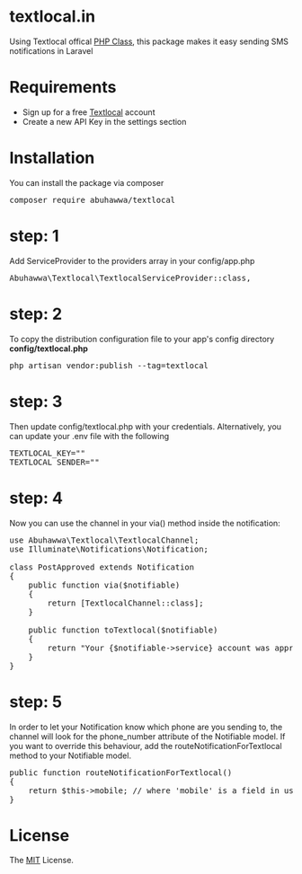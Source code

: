 # textlocal.in

Using Textlocal offical <a href="https://api.textlocal.in/wrappers/php-in.zip"> PHP Class</a>, this package makes it easy sending SMS notifications in Laravel

# Requirements

<ul>
<li>Sign up for a free <a href="https://www.textlocal.in/signup">Textlocal</a> account</li>
<li>Create a new API Key in the settings section</li>
</ul>

# Installation

You can install the package via composer

<pre>composer require abuhawwa/textlocal</pre>

# step: 1

Add ServiceProvider to the providers array in your config/app.php

<pre>Abuhawwa\Textlocal\TextlocalServiceProvider::class,</pre>

# step: 2

To copy the distribution configuration file to your app's config directory <strong>config/textlocal.php</strong>

<pre>php artisan vendor:publish --tag=textlocal</pre>

# step: 3

Then update config/textlocal.php with your credentials. Alternatively, you can update your .env file with the following

<pre>
TEXTLOCAL_KEY=""
TEXTLOCAL_SENDER=""
</pre>

# step: 4

Now you can use the channel in your via() method inside the notification:

<pre>
use Abuhawwa\Textlocal\TextlocalChannel;
use Illuminate\Notifications\Notification;

class PostApproved extends Notification
{
    public function via($notifiable)
    {
        return [TextlocalChannel::class];
    }

    public function toTextlocal($notifiable)
    {
        return "Your {$notifiable->service} account was approved!"
    }
}
</pre>

# step: 5

In order to let your Notification know which phone are you sending to, the channel will look for the phone_number attribute of the Notifiable model. If you want to override this behaviour, add the routeNotificationForTextlocal method to your Notifiable model.

<pre>
public function routeNotificationForTextlocal()
{
    return $this->mobile; // where 'mobile' is a field in users table;
}
</pre>

# License

The <a href="https://github.com/abuhawwa/textlocal/blob/master/LICENSE">MIT</a> License.
